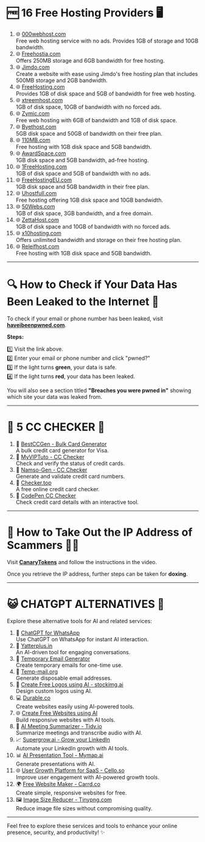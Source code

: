 # 🆓 16 Free Hosting Providers 🖥️

1. 🌐 [000webhost.com](https://www.000webhost.com)  
   Free web hosting service with no ads. Provides 1GB of storage and 10GB bandwidth.
2. 🌐 [Freehostia.com](https://www.freehostia.com)  
   Offers 250MB storage and 6GB bandwidth for free hosting.
3. 🌐 [Jimdo.com](https://www.jimdo.com)  
   Create a website with ease using Jimdo's free hosting plan that includes 500MB storage and 2GB bandwidth.
4. 🌐 [FreeHosting.com](https://www.freehosting.com)  
   Provides 1GB of disk space and 5GB of bandwidth for free web hosting.
5. 🌐 [xtreemhost.com](https://www.xtreemhost.com)  
   1GB of disk space, 10GB of bandwidth with no forced ads.
6. 🌐 [Zymic.com](https://www.zymic.com)  
   Free web hosting with 6GB of bandwidth and 1GB of disk space.
7. 🌐 [Byethost.com](https://www.byethost.com)  
   5GB disk space and 50GB of bandwidth on their free plan.
8. 🌐 [110MB.com](https://www.110mb.com)  
   Free hosting with 1GB disk space and 5GB bandwidth.
9. 🌐 [AwardSpace.com](https://www.awardspace.com)  
   1GB disk space and 5GB bandwidth, ad-free hosting.
10. 🌐 [1FreeHosting.com](https://www.1freehosting.com)  
   1GB of disk space and 5GB of bandwidth with no ads.
11. 🌐 [FreeHostingEU.com](https://www.freehostingeu.com)  
   1GB disk space and 5GB bandwidth in their free plan.
12. 🌐 [Uhostfull.com](https://www.uhostfull.com)  
   Free hosting offering 1GB disk space and 10GB bandwidth.
13. 🌐 [50Webs.com](https://www.50webs.com)  
   1GB of disk space, 3GB bandwidth, and a free domain.
14. 🌐 [ZettaHost.com](https://www.zettahost.com)  
   1GB of disk space and 10GB of bandwidth with no forced ads.
15. 🌐 [x10hosting.com](https://www.x10hosting.com)  
   Offers unlimited bandwidth and storage on their free hosting plan.
16. 🌐 [Releifhost.com](https://www.releifhost.com)  
   Free hosting with 1GB disk space and 5GB bandwidth.

---

# 🔍 How to Check if Your Data Has Been Leaked to the Internet 🔐

To check if your email or phone number has been leaked, visit **[haveibeenpwned.com](https://haveibeenpwned.com)**.

**Steps:**

1️⃣ Visit the link above.  
2️⃣ Enter your email or phone number and click "pwned?"  
3️⃣ If the light turns **green**, your data is safe.  
4️⃣ If the light turns **red**, your data has been leaked.

You will also see a section titled **"Breaches you were pwned in"** showing which site your data was leaked from.

---

# 🤡 5 CC CHECKER 🔐

1. 🔗 [BestCCGen - Bulk Card Generator](https://bestccgen.com/bulk-card-generator.php?network=visa#)  
   A bulk credit card generator for Visa.
2. 🔗 [MyVIPTuto - CC Checker](https://myviptuto.com/cc-checker/)  
   Check and verify the status of credit cards.
3. 🔗 [Namso-Gen - CC Checker](https://namso-gen.eu.org/cc/?i=1)  
   Generate and validate credit card numbers.
4. 🔗 [Checker.top](https://checker.top/)  
   A free online credit card checker.
5. 🔗 [CodePen CC Checker](https://codepen.io/seavnc/pen/JabBLR)  
   Check credit card details with an interactive tool.

---

# 🤡 How to Take Out the IP Address of Scammers 🕵️‍♂️

Visit **[CanaryTokens](https://canarytokens.org)** and follow the instructions in the video.

Once you retrieve the IP address, further steps can be taken for **doxing**.

---

# 😺 CHATGPT ALTERNATIVES 🔄

Explore these alternative tools for AI and related services:

1. 🤖 [ChatGPT for WhatsApp](https://www.example.com)  
   Use ChatGPT on WhatsApp for instant AI interaction.
2. 📨 [Yatterplus.in](https://www.yatterplus.in)  
   An AI-driven tool for engaging conversations.
3. 📧 [Temporary Email Generator](https://www.example.com)  
   Create temporary emails for one-time use.
4. 📧 [Temp-mail.org](https://www.temp-mail.org)  
   Generate disposable email addresses.
5. 🎨 [Create Free Logos using AI - stockimg.ai](https://www.stockimg.ai)  
   Design custom logos using AI.
6. 💻 [Durable.co](https://www.durable.co)  
   Create websites easily using AI-powered tools.
7. 🌐 [Create Free Websites using AI](https://www.durable.co)  
   Build responsive websites with AI tools.
8. 📝 [AI Meeting Summarizer - Tidv.io](https://www.tidv.io)  
   Summarize meetings and transcribe audio with AI.
9. 📈 [Supergrow.ai - Grow your LinkedIn](https://www.supergrow.ai)  
   Automate your LinkedIn growth with AI tools.
10. 📊 [AI Presentation Tool - Mymap.ai](https://www.mymap.ai)  
   Generate presentations with AI.
11. 🌐 [User Growth Platform for SaaS - Cello.so](https://www.cello.so)  
   Improve user engagement with AI-powered growth tools.
12. 🌍 [Free Website Maker - Carrd.co](https://www.carrd.co)  
   Create simple, responsive websites for free.
13. 🖼️ [Image Size Reducer - Tinypng.com](https://www.tinypng.com)  
   Reduce image file sizes without compromising quality.

---

Feel free to explore these services and tools to enhance your online presence, security, and productivity! ✨
